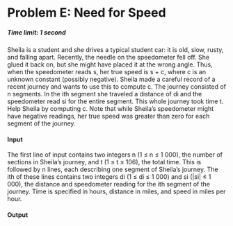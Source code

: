 # Problem E: Need for Speed 
##### Time limit: 1 second

Sheila is a student and she drives a typical student car: it is old, slow, rusty, and falling apart. Recently, the needle on the speedometer fell off. She glued it back on, but she might have placed it at the wrong angle. Thus, when the speedometer reads s, her true speed is s + c, where c is an unknown constant (possibly negative).
Sheila made a careful record of a recent journey and wants to use this to compute c. The journey consisted of n segments. In the ith segment she traveled a distance of di and the speedometer read si for the entire segment. This whole journey took time t. Help Sheila by computing c.
Note that while Sheila’s speedometer might have negative readings, her true speed was greater than zero for each segment of the journey.
#### Input
The first line of input contains two integers n (1 ≤ n ≤ 1 000), the number of sections in Sheila’s journey, and t (1 ≤ t ≤ 106), the total time. This is followed by n lines, each describing one segment of Sheila’s journey. The ith of these lines contains two integers di (1 ≤ di ≤ 1 000) and si (|si| ≤ 1 000), the distance and speedometer reading for the ith segment of the journey. Time is specified in hours, distance in miles, and speed in miles per hour.

#### Output
  